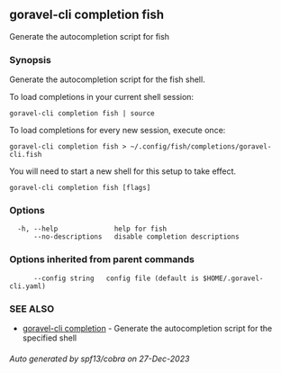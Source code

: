 ## goravel-cli completion fish

Generate the autocompletion script for fish

### Synopsis

Generate the autocompletion script for the fish shell.

To load completions in your current shell session:

	goravel-cli completion fish | source

To load completions for every new session, execute once:

	goravel-cli completion fish > ~/.config/fish/completions/goravel-cli.fish

You will need to start a new shell for this setup to take effect.


```
goravel-cli completion fish [flags]
```

### Options

```
  -h, --help              help for fish
      --no-descriptions   disable completion descriptions
```

### Options inherited from parent commands

```
      --config string   config file (default is $HOME/.goravel-cli.yaml)
```

### SEE ALSO

* [goravel-cli completion](goravel-cli_completion.md)	 - Generate the autocompletion script for the specified shell

###### Auto generated by spf13/cobra on 27-Dec-2023
